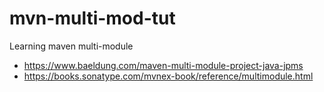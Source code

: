 # mvn-multi-mod-tut

Learning maven multi-module

- https://www.baeldung.com/maven-multi-module-project-java-jpms
- https://books.sonatype.com/mvnex-book/reference/multimodule.html 
